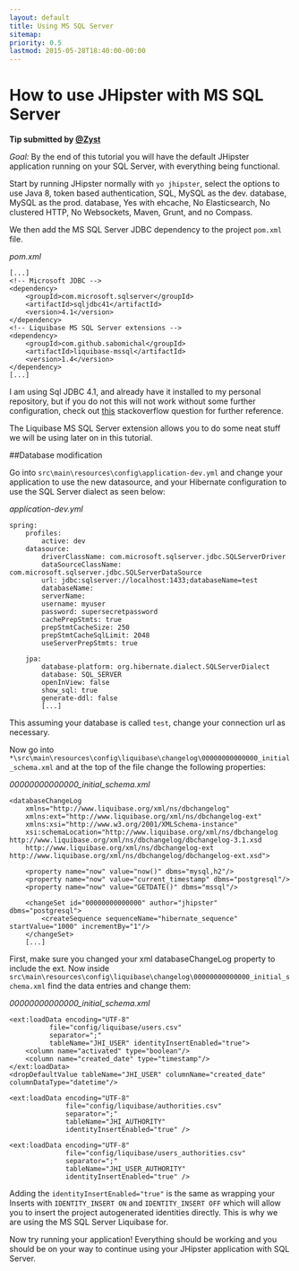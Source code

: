 ```yaml
---
layout: default
title: Using MS SQL Server
sitemap:
priority: 0.5
lastmod: 2015-05-28T18:40:00-00:00
---
```

# How to use JHipster with MS SQL Server

__Tip submitted by [@Zyst](https://github.com/Zyst)__

_Goal:_ By the end of this tutorial you will have the default JHipster application running on your SQL Server, with everything being functional.

Start by running JHipster normally with `yo jhipster`, select the options to use Java 8, token based authentication, SQL, MySQL as the dev. database, MySQL as the prod. database, Yes with ehcache, No Elasticsearch, No clustered HTTP, No Websockets, Maven, Grunt, and no Compass.

We then add the MS SQL Server JDBC dependency to the project `pom.xml` file.

_pom.xml_

    [...]
    <!-- Microsoft JDBC -->
    <dependency>
        <groupId>com.microsoft.sqlserver</groupId>
        <artifactId>sqljdbc41</artifactId>
        <version>4.1</version>
    </dependency>
    <!-- Liquibase MS SQL Server extensions -->
    <dependency>
        <groupId>com.github.sabomichal</groupId>
        <artifactId>liquibase-mssql</artifactId>
        <version>1.4</version>
    </dependency>
    [...]

I am using Sql JDBC 4.1, and already have it installed to my personal repository, but if you do not this will not work without some further configuration, check out [this](https://stackoverflow.com/questions/30207842/add-external-library-jar-to-spring-boot-jar-internal-lib) stackoverflow question for further reference.

The Liquibase MS SQL Server extension allows you to do some neat stuff we will be using later on in this tutorial.

##Database modification

Go into `src\main\resources\config\application-dev.yml` and change your application to use the new datasource, and your Hibernate configuration to use the SQL Server dialect as seen below:

_application-dev.yml_

    spring:
        profiles:
            active: dev
        datasource:
            driverClassName: com.microsoft.sqlserver.jdbc.SQLServerDriver
            dataSourceClassName: com.microsoft.sqlserver.jdbc.SQLServerDataSource
            url: jdbc:sqlserver://localhost:1433;databaseName=test
            databaseName:
            serverName:
            username: myuser
            password: supersecretpassword
            cachePrepStmts: true
            prepStmtCacheSize: 250
            prepStmtCacheSqlLimit: 2048
            useServerPrepStmts: true

        jpa:
            database-platform: org.hibernate.dialect.SQLServerDialect
            database: SQL_SERVER
            openInView: false
            show_sql: true
            generate-ddl: false
            [...]

This assuming your database is called `test`, change your connection url as necessary.

Now go into `*\src\main\resources\config\liquibase\changelog\00000000000000_initial_schema.xml` and at the top of the file change the following properties:

_00000000000000_initial_schema.xml_

    <databaseChangeLog
        xmlns="http://www.liquibase.org/xml/ns/dbchangelog"
        xmlns:ext="http://www.liquibase.org/xml/ns/dbchangelog-ext"
        xmlns:xsi="http://www.w3.org/2001/XMLSchema-instance"
        xsi:schemaLocation="http://www.liquibase.org/xml/ns/dbchangelog http://www.liquibase.org/xml/ns/dbchangelog/dbchangelog-3.1.xsd
        http://www.liquibase.org/xml/ns/dbchangelog-ext http://www.liquibase.org/xml/ns/dbchangelog/dbchangelog-ext.xsd">

        <property name="now" value="now()" dbms="mysql,h2"/>
        <property name="now" value="current_timestamp" dbms="postgresql"/>
        <property name="now" value="GETDATE()" dbms="mssql"/>

        <changeSet id="00000000000000" author="jhipster" dbms="postgresql">
            <createSequence sequenceName="hibernate_sequence" startValue="1000" incrementBy="1"/>
        </changeSet>
        [...]

First, make sure you changed your xml databaseChangeLog property to include the ext. Now inside `src\main\resources\config\liquibase\changelog\00000000000000_initial_schema.xml` find the data entries and change them:

_00000000000000_initial_schema.xml_

    <ext:loadData encoding="UTF-8"
              file="config/liquibase/users.csv"
              separator=";"
              tableName="JHI_USER" identityInsertEnabled="true">
        <column name="activated" type="boolean"/>
        <column name="created_date" type="timestamp"/>
    </ext:loadData>
    <dropDefaultValue tableName="JHI_USER" columnName="created_date" columnDataType="datetime"/>

    <ext:loadData encoding="UTF-8"
                  file="config/liquibase/authorities.csv"
                  separator=";"
                  tableName="JHI_AUTHORITY"
                  identityInsertEnabled="true" />

    <ext:loadData encoding="UTF-8"
                  file="config/liquibase/users_authorities.csv"
                  separator=";"
                  tableName="JHI_USER_AUTHORITY"
                  identityInsertEnabled="true" />

Adding the `identityInsertEnabled="true"` is the same as wrapping your Inserts with `IDENTITY_INSERT ON` and `IDENTITY_INSERT OFF` which will allow you to insert the project autogenerated identities directly. This is why we are using the MS SQL Server Liquibase for.

Now try running your application! Everything should be working and you should be on your way to continue using your JHipster application with SQL Server.
